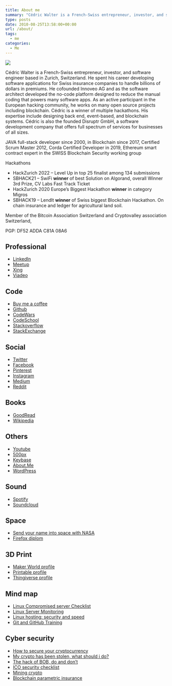 ```yaml
---
title: About me
summary: "Cédric Walter is a French-Swiss entrepreneur, investor, and software engineer based in Zurich, Switzerland. He spent his career developing software applications for Swiss insurance companies to handle billions of dollars in premiums. "
type: posts
date: 2010-08-25T13:58:00+00:00
url: /about/
tags:
  - me
categories:
  - Me
---
```

![](https://www.waltercedric.com/2023/08/cedricwalter.webp)

Cédric Walter is a French-Swiss entrepreneur, investor, and software engineer based in Zurich, Switzerland. He spent his career developing software applications for Swiss insurance companies to handle billions of dollars in premiums. He cofounded Innoveo AG and as the software architect developed the no-code platform designed to reduce the manual coding that powers many software apps. As an active participant in the European hacking community, he works on many open source projects including blockchain. Cédric is a winner of multiple hackathons. His expertise include designing back end, event-based, and blockchain systems. Cédric is also the founded Disruptr GmbH, a software development company that offers full spectrum of services for businesses of all sizes.

JAVA full-stack developer since 2000, in Blockchain since 2017, Certified Scrum Master 2012, Corda Certified Developer in 2019, Ethereum smart contract expert in the SWISS Blockchain Security working group

Hackathons

*   HackZurich 2022 – Level Up in top 25 finalist among 134 submissions
*   SBHACK21 – SwiFi **winner** of best Solution on Algorand, overall Winner 3rd Prize, CV Labs Fast Track Ticket
*   HackZurich 2020 Europe’s Biggest Hackathon **winner** in category Migros
*   SBHACK19 – LendIt **winner** of Swiss biggest Blockchain Hackathon. On chain insurance and ledger for agricultural land soil.

Member of the Bitcoin Association Switzerland and Cryptovalley association Switzerland,

PGP: DF52 ADDA C81A 08A6

Professional
------------

*   [LinkedIn](https://www.linkedin.com/in/cedricwalter)
*   [Meetup](https://www.meetup.com/de-DE/members/210723657/)
*   [Xing](https://www.xing.com/profile/Cedric_Walter)
*   [Viadeo](https://www.viadeo.com/p/0021o75j1cx1jybh)

Code
----

*   [Buy me a coffee](https://www.buymeacoffee.com/cedricwalter)
*   [Github](https://github.com/cedricwalter)
*   [CodeWars](https://www.codewars.com/users/cedricwalter)
*   [CodeSchool](https://www.codeschool.com/users/4126985)
*   [Stackoverflow](https://stackoverflow.com/users/749522/cedric-walter)
*   [StackExchange](https://stackexchange.com/users/389839/cedric-walter?tab=accounts)

Social
------

*   [Twitter](https://www.twitter.com/cedricwalter)
*   [Facebook](https://web.archive.org/web/20230203001255/http://www.facebook.com/cedric.walter)
*   [Pinterest](https://web.archive.org/web/20230203001255/https://www.pinterest.com/cedricwalter/)
*   [Instagram](https://web.archive.org/web/20230203001255/https://www.instagram.com/cedricwalter/)
*   [Medium](https://web.archive.org/web/20230203001255/https://medium.com/@cedric.walter)
*   [Reddit](https://web.archive.org/web/20230203001255/https://www.reddit.com/user/cedricwalter/)

Books
-----

*   [GoodRead](https://www.goodreads.com/user/show/71915300-c-dric-walter)
*   [Wikipedia](https://fr.wikipedia.org/wiki/Utilisateur:Cedric.walter)

Others
------

*   [Youtube](https://www.youtube.com/subscription_center?add_user_id=sGBOO5NTfBIm6Jd9hCo2uw&feature=creators_cornier-https%3A//s.ytimg.com/yt/img/creators_corner/Subscribe_to_my_videos/YT_Subscribe_130x36_red.webp)
*   [500px](https://500px.com/cedric-walter)
*   [Keybase](https://keybase.io/cedricwalter)
*   [About.Me](https://about.me/cedric.walter)
*   [WordPress](https://cedricwalter.wordpress.com/)

Sound
-----

*   [Spotify](https://open.spotify.com/user/cedric.walter)
*   [Soundcloud](https://soundcloud.com/user-655575304)

Space
-----

*   [Send your name into space with NASA](https://waltercedric.com/posts/space/sending-name-to-space/)
*   [Firefox diplom](/space/firefox/index.html)

3D Print
-----

*   [Maker World profile](https://makerworld.com/en/u/292718556)
*   [Printable profile](https://www.printables.com/@Cedric_1735254)
*   [Thingiverse profile](https://www.thingiverse.com/cedricwalter/)

Mind map
--------

*   [Linux Compromised server Checklist](/mindmaps/linux-compromised-server-checks/index.html)
*   [Linux Server Monitoring](/mindmaps/linux-server-monitoring/index.html)
*   [Linux hosting: security and speed](/mindmaps/joomla-security/index.html)
*   [Git and GitHub Training](/mindmaps/gittraining/index.html)

Cyber security
--------------

*   [How to secure your cryptocurrency](/mindmaps/SecuringCryptoAssets.html)
*   [My crypto has been stolen, what should i do?](/mindmaps/CryptoAssetsHackedWhatToDo.html)
*   [The hack of BOB, do and don’t](/mindmaps/HackOfBob.html)
*   [ICO security checklist](/mindmaps/ICO-Security-Checklist.html)
*   [Mining crypto](/mindmaps/Mining-Cryptocurrency.html)
*   [Blockchain parametric insurance](/mindmaps/BlockchainParametricInsurance.html)
